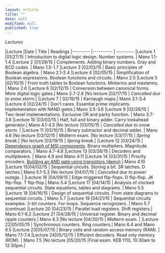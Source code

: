 ```yaml
---
layout: article
title: ""
date: null
modified: null
published: true
---
```


*Lectures*

|Lecture |Date | Title | Readings
|--------- |---------- | --------- 
|Lecture 1 |01/27/15 | Introduction to digital logic design. Number systems. | Mano 1.1-1.4
|Lecture 2 |01/29/15 | Complements. Adding binary numbers. Gray and BCD codes. | Mano 1.5-1.7
|Lecture 3 |02/03/15 | Basic principles of Boolean algebra. | Mano 2.1-2.4
|Lecture 4 |02/05/15 | Simplification of Boolean expressions. Boolean functions and circuits. | Mano 2.5
|Lecture 5 |02/10/15 | From truth tables to Boolean functions. Minterms and maxterms. | Mano 2.6
|Lecture 6 |02/12/15 | Conversion between canonical forms. More digital logic gates.| Mano 2.7-2.8
|No lecture |02/17/15 | *Cancelled due to snow storm*.|
|Lecture 7 | 02/19/15 | Karnaugh maps.| Mano 3.1-3.4
|Lecture 8 |02/24/15 | Don't cares. Essential prime implicants. Implementation with NAND gates.| Mano 3.5-3.6
|Lecture 9 |02/26/15 | Two-level implementations. Exclusive OR and parity function. | Mano 3.7-3.8
|Lecture 10 |03/03/15 | Half, full and binary adder. Carry lookahead generator.| Mano 4.1-4.5
|No lecture |03/05/15 | *Cancelled due to snow storm*. |
|Lecture 11 |03/10/15 | Binary subtractor and decimal adder. | Mano 4.6
|No lecture |03/12/15 | Midterm exam.
|No lecture |03/17/15 |  *Spring break*.| 
|No lecture |03/19/15 |  *Spring break*.|
|Lecture 12 |03/24/15 | [Dependency graph of MSI components](http://enee244.github.io/lectures/msi.pdf). Binary multipliers. Magnitude comparators.  | Mano 4.7-4.8 
|Lecture 13 |03/26/15 | Decoders and multiplexers.  | Mano 4.9 and Mano 4.11
|Lecture 14 |03/31/15 |  Priority encoders. [Building an AND gate using transistors (demo)](http://hyperphysics.phy-astr.gsu.edu/hbase/electronic/trangate.html).| Mano 4.10 
|Lecture 15|04/02/15 | Sequential circuits. Storing a bit. SR latches. D latches.| Mano 5.1-5.3
|No lecture |04/07/15 | *Cancelled due to power outage*. |
|Lecture 16 |04/09/15 | Edge-triggered flip-flops. D flip-flop. JK flip-flop. T flip-flop.| Mano 5.4
|Lecture 17 |04/14/15 | Analysis of clocked sequential circuits. State equations, tables and diagrams. | Mano 5.5
|Lecture 18 |04/16/15 | Design of sequential circuits. From state diagrams to sequential circuits. | Mano 5.7 
|Lecture 19 |04/21/15 | Sequential circuits examples: 3-bit counters. For-loops. Sequence recognizers. | Mano 5.7 (continue)
|Lecture 20 |04/23/15 | Parallel load registers. Shift registers.| Mano 6.1-6.2
|Lecture 21 |04/28/15 | Universal register. Binary and decimal ripple counters.| Mano 6.3
|No lecture |04/30/15 | Midterm exam. |
|Lecture 22|05/05/15 | Synchronous counters. Ring counters.| Mano 6.4 and Mano 6.5
|Lecture 23|05/07/15 | Binary cells and random access memory (RAM). | Mano 7.1-7.4
|Lecture 24|05/12/15 | Efficient decoders. Read only memory (ROM). | Mano 7.5
|No lecture |05/20/15 |Final exam. KEB 1110, 10:30am to 12:30pm.|


